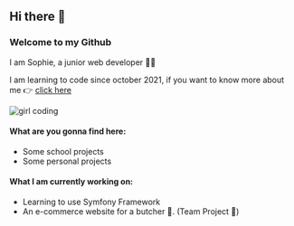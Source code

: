 ## Hi there 👋
### Welcome to my Github

I am Sophie, a junior web developer 👩‍💻 

I am learning to code since october 2021, if you want to know more about me 👉 [click here](https://www.linkedin.com/in/sophiecharlotte-adou/)


  ![girl coding](https://image.freepik.com/vecteurs-libre/site-web-programmation-petits-developpeurs-pour-illustration-vectorielle-plane-plate-forme-internet-programmeurs-dessins-animes-pres-ecran-code-ouvert-script-developpement-logiciels-concept-technologie-numerique_74855-10168.jpg)

#### What are you gonna find here:

- Some school projects
- Some personal projects

#### What I am currently working on:

- Learning to use Symfony Framework
- An e-commerce website for a butcher 🥩. (Team Project 🤝)




<!--
**SophieCha/SophieCha** is a ✨ _special_ ✨ repository because its `README.md` (this file) appears on your GitHub profile.

Here are some ideas to get you started:

- 🔭 I’m currently working on ...
- 🌱 I’m currently learning ...
- 👯 I’m looking to collaborate on ...
- 🤔 I’m looking for help with ...
- 💬 Ask me about ...
- 📫 How to reach me: ...
- 😄 Pronouns: ...
- ⚡ Fun fact: ...
-->
